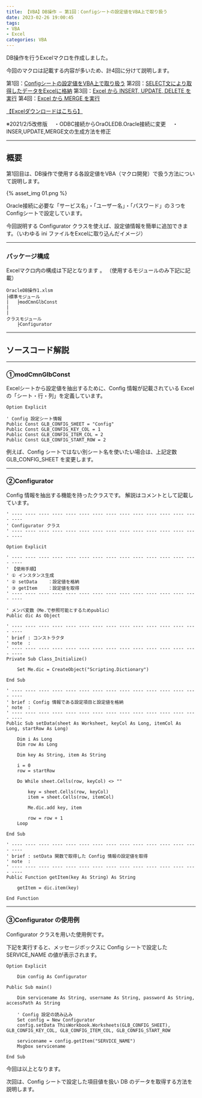 ```yaml
---
title: 【VBA】DB操作 – 第1回：Configシートの設定値をVBA上で取り扱う
date: 2023-02-26 19:00:45
tags:
- VBA
- Excel
categories: VBA
---
```


DB操作を行うExcelマクロを作成しました。

今回のマクロは記載する内容が多いため、計4回に分けて説明します。

第1回：[Configシートの設定値をVBA上で取り扱う](/2023/02/26/21-excel1-config-sheet-excel-vba/)
第2回：[SELECT文により取得したデータをExcelに格納](/2023/02/26/22-excel2-sql-select-excel-vba/)
第3回：[Excel から INSERT, UPDATE, DELETE を実行](/2023/02/26/23-excel3-sql-insert-update-delete-excel-vba/)
第4回：[Excel から MERGE を実行](/2023/02/26/24-excel4-sql-merge-excel-vba/)

[【Excelダウンロードはこちら】](https://github.com/atman-33/template-excel-vba/tree/main/Template_OracleDB%E6%93%8D%E4%BD%9C)

※2021/2/5改修版
　・ODBC接続からOraOLEDB.Oracle接続に変更
　・INSER,UPDATE,MERGE文の生成方法を修正

___
## 概要
第1回目は、DB操作で使用する各設定値をVBA（マクロ開発）で扱う方法について説明します。

{% asset_img 01.png %}

Oracle接続に必要な「サービス名」・「ユーザー名」・「パスワード」の３つをConfigシートで設定しています。

今回説明する Configurator クラスを使えば、設定値情報を簡単に追加できます。（いわゆる ini ファイルをExcelに取り込んだイメージ）

___
### パッケージ構成
Excelマクロ内の構成は下記となります 。
（使用するモジュールのみ下記に記載）

```
OracleDB操作1.xlsm
├標準モジュール
|   ├modCmnGlbConst
|
|
クラスモジュール
    ├Configurator
```

___
## ソースコード解説

___
### ①modCmnGlbConst
Excelシートから設定値を抽出するために、Config 情報が記載されている Excel の「シート・行・列」を定義しています。

```
Option Explicit

' Config 設定シート情報
Public Const GLB_CONFIG_SHEET = "Config"
Public Const GLB_CONFIG_KEY_COL = 1
Public Const GLB_CONFIG_ITEM_COL = 2
Public Const GLB_CONFIG_START_ROW = 2
```

例えば、Config シートではない別シート名を使いたい場合は、上記定数 GLB_CONFIG_SHEET を変更します。

___
### ②Configurator
Config 情報を抽出する機能を持ったクラスです。
解説はコメントとして記載しています。

```
' ---- ---- ---- ---- ---- ---- ---- ---- ---- ---- ---- ---- ---- ---- ----
' Configurator クラス
' ---- ---- ---- ---- ---- ---- ---- ---- ---- ---- ---- ---- ---- ---- ----

Option Explicit

' ---- ---- ---- ---- ---- ---- ---- ---- ---- ---- ---- ---- ---- ---- ----
' 【使用手順】
' ① インスタンス生成
' ② setData    ：設定値を格納
' ③ getItem    ：設定値を取得
' ---- ---- ---- ---- ---- ---- ---- ---- ---- ---- ---- ---- ---- ---- ----

' メンバ変数（Me.で参照可能とするためpublic）
Public dic As Object

' ---- ---- ---- ---- ---- ---- ---- ---- ---- ---- ---- ---- ---- ---- ----
' brief : コンストラクタ
' note  :
' ---- ---- ---- ---- ---- ---- ---- ---- ---- ---- ---- ---- ---- ---- ----
Private Sub Class_Initialize()

    Set Me.dic = CreateObject("Scripting.Dictionary")

End Sub

' ---- ---- ---- ---- ---- ---- ---- ---- ---- ---- ---- ---- ---- ---- ----
' brief : Config 情報である設定項目と設定値を格納
' note  :
' ---- ---- ---- ---- ---- ---- ---- ---- ---- ---- ---- ---- ---- ---- ----
Public Sub setData(sheet As Worksheet, keyCol As Long, itemCol As Long, startRow As Long)

    Dim i As Long
    Dim row As Long

    Dim key As String, item As String

    i = 0
    row = startRow

    Do While sheet.Cells(row, keyCol) <> ""

        key = sheet.Cells(row, keyCol)
        item = sheet.Cells(row, itemCol)

        Me.dic.add key, item

        row = row + 1
    Loop

End Sub

' ---- ---- ---- ---- ---- ---- ---- ---- ---- ---- ---- ---- ---- ---- ----
' brief : setData 関数で取得した Config 情報の設定値を取得
' note  :
' ---- ---- ---- ---- ---- ---- ---- ---- ---- ---- ---- ---- ---- ---- ----
Public Function getItem(key As String) As String

    getItem = dic.item(key)

End Function
```

___
### ③Configurator の使用例
Configurator クラスを用いた使用例です。

下記を実行すると、メッセージボックスに Config シートで設定した SERVICE_NAME の値が表示されます。

```
Option Explicit

    Dim config As Configurator

Public Sub main()

    Dim servicename As String, username As String, password As String, accessPath As String

    ' Config 設定の読み込み
    Set config = New Configurator
    config.setData ThisWorkbook.Worksheets(GLB_CONFIG_SHEET), GLB_CONFIG_KEY_COL, GLB_CONFIG_ITEM_COL, GLB_CONFIG_START_ROW

    servicename = config.getItem("SERVICE_NAME")
    Msgbox servicename

End Sub
```

今回は以上となります。

次回は、Config シートで設定した項目値を扱い DB のデータを取得する方法を説明します。
